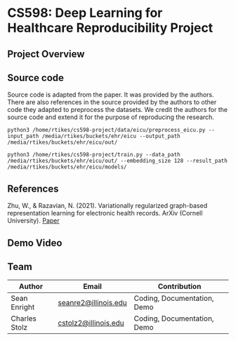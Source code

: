 # CS598: Deep Learning for Healthcare Reproducibility Project

## Project Overview

## Source code

Source code is adapted from the paper. It was provided by the authors. There
are also references in the source provided by the authors to other code they
adapted to preprocess the datasets. We credit the authors for the source code and
extend it for the purpose of reproducing the research.

```
python3 /home/rtikes/cs598-project/data/eicu/preprocess_eicu.py --input_path /media/rtikes/buckets/ehr/eicu --output_path /media/rtikes/buckets/ehr/eicu/out/

python3 /home/rtikes/cs598-project/train.py --data_path /media/rtikes/buckets/ehr/eicu/out/ --embedding_size 128 --result_path /media/rtikes/buckets/ehr/eicu/models/
```

## References

Zhu, W., & Razavian, N. (2021). Variationally regularized graph-based representation learning for electronic health records. ArXiv (Cornell University). [Paper](https://doi.org/10.1145/3450439.3451855)

## Demo Video

## Team

| Author           | Email                   | Contribution
|------------------|-------------------------|------------
| Sean Enright | seanre2@illinois.edu  | Coding, Documentation, Demo
| Charles Stolz    | cstolz2@illinois.edu    | Coding, Documentation, Demo
